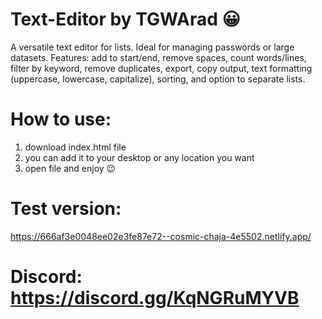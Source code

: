 # Text-Editor by TGWArad  😀
A versatile text editor for lists. Ideal for managing passwords or large datasets. Features: add to start/end, remove spaces, count words/lines, filter by keyword, remove duplicates, export, copy output, text formatting (uppercase, lowercase, capitalize), sorting, and option to separate lists.

# How to use:
  1) download index.html file
  2) you can add it to your desktop or any location you want
  3) open file and enjoy 😉


# Test version:
  https://666af3e0048ee02e3fe87e72--cosmic-chaja-4e5502.netlify.app/


# Discord: https://discord.gg/KqNGRuMYVB
